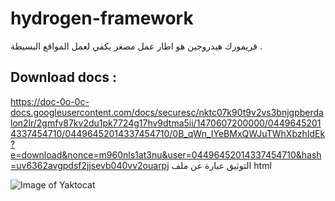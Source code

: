 # hydrogen-framework
فريمورك هيدروجين هو اطار عمل مصغر يكفي لعمل المواقع البسيطة .

## Download docs :
https://doc-0o-0c-docs.googleusercontent.com/docs/securesc/nktc07k90t9v2vs3bnjgpberdalon2lr/2gmfv87kv2du1pk7724g17hv9dtma5ii/1470607200000/04496452014337454710/04496452014337454710/0B_qWn_IYeBMxQWJuTWhXbzhIdEk?e=download&nonce=m960nls1at3nu&user=04496452014337454710&hash=uv6362avgpdsf2jjsevb040vv2ouarpj
التوثيق عبارة عن ملف html

![Image of Yaktocat](https://s7.postimg.org/seqxdfqob/hydrogen.png)

